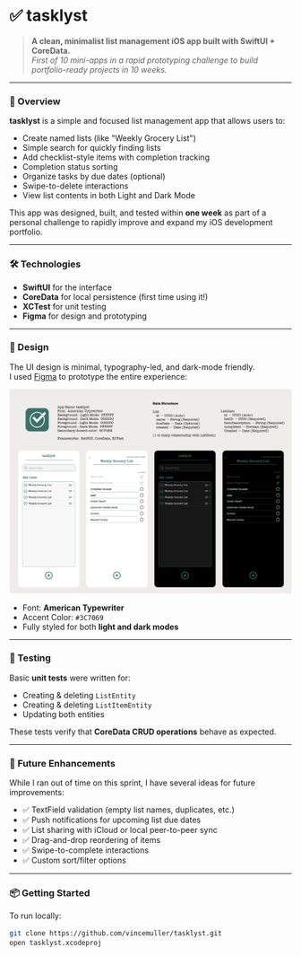 # ✅ tasklyst

> **A clean, minimalist list management iOS app built with SwiftUI + CoreData.**  
> *First of 10 mini-apps in a rapid prototyping challenge to build portfolio-ready projects in 10 weeks.*

---

### 📲 Overview

**tasklyst** is a simple and focused list management app that allows users to:

- Create named lists (like "Weekly Grocery List")
- Simple search for quickly finding lists
- Add checklist-style items with completion tracking
- Completion status sorting
- Organize tasks by due dates (optional)
- Swipe-to-delete interactions
- View list contents in both Light and Dark Mode

This app was designed, built, and tested within **one week** as part of a personal challenge to rapidly improve and expand my iOS development portfolio.

---

### 🛠 Technologies

- **SwiftUI** for the interface  
- **CoreData** for local persistence (first time using it!)  
- **XCTest** for unit testing  
- **Figma** for design and prototyping  

---

### 📐 Design

The UI design is minimal, typography-led, and dark-mode friendly.  
I used [Figma](https://figma.com) to prototype the entire experience:

<img src="./TLFigmaDesigns.png" alt="tasklyst UI Design" width="800" />

- Font: **American Typewriter**  
- Accent Color: `#3C7069`  
- Fully styled for both **light and dark modes**

---

### 🧪 Testing

Basic **unit tests** were written for:
- Creating & deleting `ListEntity`
- Creating & deleting `ListItemEntity`
- Updating both entities

These tests verify that **CoreData CRUD operations** behave as expected.

---

### 🚧 Future Enhancements

While I ran out of time on this sprint, I have several ideas for future improvements:

- ✅ TextField validation (empty list names, duplicates, etc.)  
- ✅ Push notifications for upcoming list due dates  
- ✅ List sharing with iCloud or local peer-to-peer sync  
- ✅ Drag-and-drop reordering of items  
- ✅ Swipe-to-complete interactions  
- ✅ Custom sort/filter options  

---

### 📦 Getting Started

To run locally:

```bash
git clone https://github.com/vincemuller/tasklyst.git
open tasklyst.xcodeproj
